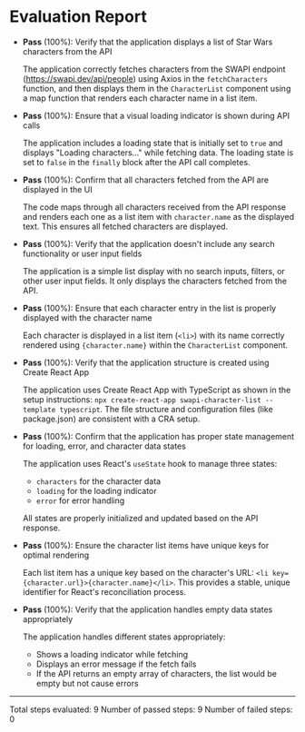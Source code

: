 # Evaluation Report

- **Pass** (100%): Verify that the application displays a list of Star Wars characters from the API
  
  The application correctly fetches characters from the SWAPI endpoint (https://swapi.dev/api/people) using Axios in the `fetchCharacters` function, and then displays them in the `CharacterList` component using a map function that renders each character name in a list item.

- **Pass** (100%): Ensure that a visual loading indicator is shown during API calls
  
  The application includes a loading state that is initially set to `true` and displays "Loading characters..." while fetching data. The loading state is set to `false` in the `finally` block after the API call completes.

- **Pass** (100%): Confirm that all characters fetched from the API are displayed in the UI
  
  The code maps through all characters received from the API response and renders each one as a list item with `character.name` as the displayed text. This ensures all fetched characters are displayed.

- **Pass** (100%): Verify that the application doesn't include any search functionality or user input fields
  
  The application is a simple list display with no search inputs, filters, or other user input fields. It only displays the characters fetched from the API.

- **Pass** (100%): Ensure that each character entry in the list is properly displayed with the character name
  
  Each character is displayed in a list item (`<li>`) with its name correctly rendered using `{character.name}` within the `CharacterList` component.

- **Pass** (100%): Verify that the application structure is created using Create React App
  
  The application uses Create React App with TypeScript as shown in the setup instructions: `npx create-react-app swapi-character-list --template typescript`. The file structure and configuration files (like package.json) are consistent with a CRA setup.

- **Pass** (100%): Confirm that the application has proper state management for loading, error, and character data states
  
  The application uses React's `useState` hook to manage three states:
  - `characters` for the character data
  - `loading` for the loading indicator
  - `error` for error handling
  
  All states are properly initialized and updated based on the API response.

- **Pass** (100%): Ensure the character list items have unique keys for optimal rendering
  
  Each list item has a unique key based on the character's URL: `<li key={character.url}>{character.name}</li>`. This provides a stable, unique identifier for React's reconciliation process.

- **Pass** (100%): Verify that the application handles empty data states appropriately
  
  The application handles different states appropriately:
  - Shows a loading indicator while fetching
  - Displays an error message if the fetch fails
  - If the API returns an empty array of characters, the list would be empty but not cause errors

---

Total steps evaluated: 9
Number of passed steps: 9
Number of failed steps: 0